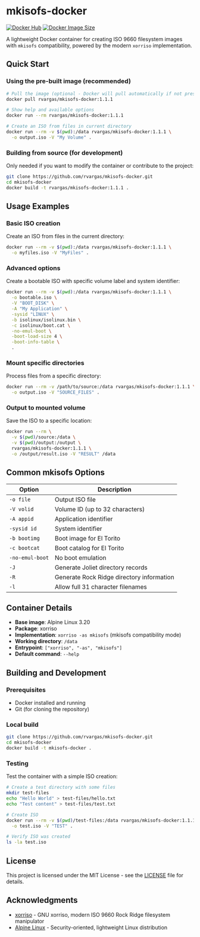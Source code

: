# mkisofs-docker

[![Docker Hub](https://img.shields.io/docker/pulls/rvargas/mkisofs-docker)](https://hub.docker.com/r/rvargas/mkisofs-docker)
[![Docker Image Size](https://img.shields.io/docker/image-size/rvargas/mkisofs-docker/1.1.1)](https://hub.docker.com/r/rvargas/mkisofs-docker)

A lightweight Docker container for creating ISO 9660 filesystem images with `mkisofs` compatibility, powered by the modern `xorriso` implementation.

## Quick Start

### Using the pre-built image (recommended)

```bash
# Pull the image (optional - Docker will pull automatically if not present)
docker pull rvargas/mkisofs-docker:1.1.1

# Show help and available options
docker run --rm rvargas/mkisofs-docker:1.1.1

# Create an ISO from files in current directory
docker run --rm -v $(pwd):/data rvargas/mkisofs-docker:1.1.1 \
  -o output.iso -V "My Volume" .
```

### Building from source (for development)

Only needed if you want to modify the container or contribute to the project:

```bash
git clone https://github.com/rvargas/mkisofs-docker.git
cd mkisofs-docker
docker build -t rvargas/mkisofs-docker:1.1.1 .
```

## Usage Examples

### Basic ISO creation

Create an ISO from files in the current directory:

```bash
docker run --rm -v $(pwd):/data rvargas/mkisofs-docker:1.1.1 \
  -o myfiles.iso -V "MyFiles" .
```

### Advanced options

Create a bootable ISO with specific volume label and system identifier:

```bash
docker run --rm -v $(pwd):/data rvargas/mkisofs-docker:1.1.1 \
  -o bootable.iso \
  -V "BOOT_DISK" \
  -A "My Application" \
  -sysid "LINUX" \
  -b isolinux/isolinux.bin \
  -c isolinux/boot.cat \
  -no-emul-boot \
  -boot-load-size 4 \
  -boot-info-table \
  .
```

### Mount specific directories

Process files from a specific directory:

```bash
docker run --rm -v /path/to/source:/data rvargas/mkisofs-docker:1.1.1 \
  -o output.iso -V "SOURCE_FILES" .
```

### Output to mounted volume

Save the ISO to a specific location:

```bash
docker run --rm \
  -v $(pwd)/source:/data \
  -v $(pwd)/output:/output \
  rvargas/mkisofs-docker:1.1.1 \
  -o /output/result.iso -V "RESULT" /data
```

## Common mkisofs Options

| Option | Description |
|--------|-------------|
| `-o file` | Output ISO file |
| `-V volid` | Volume ID (up to 32 characters) |
| `-A appid` | Application identifier |
| `-sysid id` | System identifier |
| `-b bootimg` | Boot image for El Torito |
| `-c bootcat` | Boot catalog for El Torito |
| `-no-emul-boot` | No boot emulation |
| `-J` | Generate Joliet directory records |
| `-R` | Generate Rock Ridge directory information |
| `-l` | Allow full 31 character filenames |

## Container Details

- **Base image**: Alpine Linux 3.20
- **Package**: xorriso
- **Implementation**: `xorriso -as mkisofs` (mkisofs compatibility mode)
- **Working directory**: `/data`
- **Entrypoint**: `["xorriso", "-as", "mkisofs"]`
- **Default command**: `--help`

## Building and Development

### Prerequisites

- Docker installed and running
- Git (for cloning the repository)

### Local build

```bash
git clone https://github.com/rvargas/mkisofs-docker.git
cd mkisofs-docker
docker build -t mkisofs-docker .
```

### Testing

Test the container with a simple ISO creation:

```bash
# Create a test directory with some files
mkdir test-files
echo "Hello World" > test-files/hello.txt
echo "Test content" > test-files/test.txt

# Create ISO
docker run --rm -v $(pwd)/test-files:/data rvargas/mkisofs-docker:1.1.1 \
  -o test.iso -V "TEST" .

# Verify ISO was created
ls -la test.iso
```

## License

This project is licensed under the MIT License - see the [LICENSE](LICENSE) file for details.

## Acknowledgments

- [xorriso](https://www.gnu.org/software/xorriso/) - GNU xorriso, modern ISO 9660 Rock Ridge filesystem manipulator
- [Alpine Linux](https://alpinelinux.org/) - Security-oriented, lightweight Linux distribution 